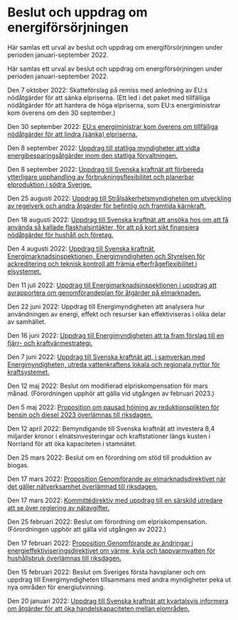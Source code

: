 # Beslut och uppdrag om energiförsörjningen

Här samlas ett urval av beslut och uppdrag om energiförsörjningen under perioden januari-september 2022.

Här samlas ett urval av beslut och uppdrag om energiförsörjningen under perioden januari-september 2022.

Den 7 oktober 2022: Skatteförslag på remiss med anledning av EU:s nödåtgärder för att sänka elpriserna. (Ett led i det paket med tillfälliga nödåtgärder för att hantera de höga elpriserna, som EU:s energiministrar kom överens om den 30 september.)

Den 30 september 2022: [EU:s energiministrar kom överens om tillfälliga nödåtgärder för att lindra (sänka) elpriserna.](/artiklar/2022/10/eus-energiministrar-overens-om-nodatgarder-for-att-minska-elpriset/)

Den 8 september 2022: [Uppdrag till statliga myndigheter att vidta energibesparingsåtgärder inom den statliga förvaltningen.](/regeringsuppdrag/2022/09/uppdrag-att-vidta-energibesparingsatgarder-inom-den-statliga-forvaltningen/)

Den 8 september 2022: [Uppdrag till Svenska kraftnät att förbereda ytterligare upphandling av förbrukningsflexibilitet och planerbar elproduktion i södra Sverige.](/regeringsuppdrag/2022/09/uppdrag-att-forbereda-ytterligare-upphandling-av-forbrukningsflexibilitet-och-planerbar-elproduktion-i-sodra-sverige/)

Den 25 augusti 2022: [Uppdrag till Strålsäkerhetsmyndigheten om utveckling av regelverk och andra åtgärder för befintlig och framtida kärnkraft.](/regeringsuppdrag/2022/08/uppdrag-om-utveckling-av-regelverk-och-andra-atgarder-for-befintlig-och-framtida-karnkraft/)

Den 18 augusti 2022: [Uppdrag till Svenska kraftnät att ansöka hos om att få använda så kallade flaskhalsintäkter, för att på kort sikt finansiera nödåtgärder för hushåll och företag.](/regeringsuppdrag/2022/08/uppdrag-att-ansoka-om-att-anvanda-intakter-fran-overbelastning-for-att-finansiera-nodatgarder-for-konsumenter-och-foretag/)

Den 4 augusti 2022: [Uppdrag till Svenska kraftnät, Energimarknadsinspektionen, Energimyndigheten och Styrelsen för ackreditering och teknisk kontroll att främja efterfrågeflexibilitet i elsystemet.](/regeringsuppdrag/2022/08/uppdrag-att-framja-ett-mer-flexibelt-elsystem/)

Den 11 juli 2022: [Uppdrag till Energimarknadsinspektionen i uppdrag att avrapportera om genomförandeplan för åtgärder på elmarknaden.](/regeringsuppdrag/2022/07/uppdrag-att-arsvis-avrapportera-om-genomforandeplan/)

Den 22 juni 2022: Uppdrag till Energimyndigheten att analysera hur användningen av energi, effekt och resurser kan effektiviseras i olika delar av samhället.

Den 16 juni 2022: [Uppdrag till Energimyndigheten att ta fram förslag till en fjärr- och kraftvärmestrategi.](/regeringsuppdrag/2022/06/uppdrag-att-ta-fram-forslag-till-en-fjarr--och-kraftvarmestrategi/)

Den 7 juni 2022: [Uppdrag till Svenska kraftnät att, i samverkan med Energimyndigheten, utreda vattenkraftens lokala och regionala nyttor för kraftsystemet.](/regeringsuppdrag/2022/06/uppdrag-att-utreda-vattenkraftens-lokala-och-regionala-nyttor-for-kraftsystemet/)

Den 12 maj 2022: Beslut om modifierad elpriskompensation för mars månad. (Förordningen upphör att gälla vid utgången av februari 2023.)

Den 5 maj 2022: [Proposition om pausad höjning av reduktionsplikten för bensin och diesel 2023 överlämnas till riksdagen.](/rattsliga-dokument/proposition/2022/05/prop.-202122243)

Den 12 april 2022: Bemyndigande till Svenska kraftnät att investera 8,4 miljarder kronor i elnätsinvesteringar och kraftstationer längs kusten i Norrland för att öka kapaciteten i stamnätet.

Den 25 mars 2022: Beslut om en förordning om stöd till produktion av biogas.

Den 17 mars 2022: [Proposition Genomförande av elmarknadsdirektivet när det gäller nätverksamhet överlämnad till riksdagen.](/rattsliga-dokument/proposition/2022/03/prop.-202122153)

Den 17 mars 2022: [Kommittédirektiv med uppdrag till en särskild utredare att se över reglering av nätavgifter.](/rattsliga-dokument/kommittedirektiv/2022/03/dir.-202220)

Den 25 februari 2022: Beslut om förordning om elpriskompensation. (Förordningen upphör att gälla vid utgången av 2022.)

Den 17 februari 2022: [Proposition Genomförande av ändringar i energieffektiviseringsdirektivet om värme, kyla och tappvarmvatten för hushållsbruk överlämnas till riksdagen.](/rattsliga-dokument/proposition/2022/02/prop.-202122124)

Den 15 februari 2022: Beslut om Sveriges första havsplaner och om uppdrag till Energimyndigheten tillsammans med andra myndigheter peka ut nya områden för energiutvinning.

Den 20 januari 2022: [Uppdrag till Svenska kraftnät att kvartalsvis informera om åtgärder för att öka handelskapaciteten mellan elområden.](/regeringsuppdrag/2022/01/uppdrag-att-kvartalsvis-informera-om-atgarder-for-att-oka-handelskapaciteten-mellan-elomraden/)
